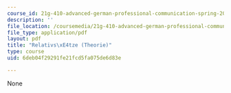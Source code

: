 ```yaml
---
course_id: 21g-410-advanced-german-professional-communication-spring-2017
description: ''
file_location: /coursemedia/21g-410-advanced-german-professional-communication-spring-2017/6deb04f29291fe21fcd5fa075de6d83e_21G_410s17_W04_M09.pdf
file_type: application/pdf
layout: pdf
title: "Relativs\xE4tze (Theorie)"
type: course
uid: 6deb04f29291fe21fcd5fa075de6d83e

---
```

None